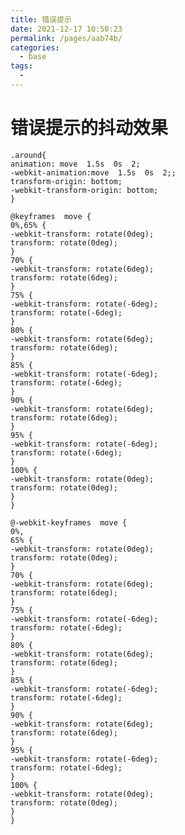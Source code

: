 ```yaml
---
title: 错误提示
date: 2021-12-17 10:50:23
permalink: /pages/aab74b/
categories:
  - base
tags:
  - 
---
```



# 错误提示的抖动效果


    .around{
	animation: move  1.5s  0s  2;
	-webkit-animation:move  1.5s  0s  2;;
	transform-origin: bottom;
	-webkit-transform-origin: bottom;
	}

	@keyframes  move { 
	0%,65% {
	-webkit-transform: rotate(0deg);
	transform: rotate(0deg);
	}
	70% {
	-webkit-transform: rotate(6deg);
	transform: rotate(6deg);
	}
	75% {
	-webkit-transform: rotate(-6deg);
	transform: rotate(-6deg);
	} 
	80% {
	-webkit-transform: rotate(6deg);
	transform: rotate(6deg);
	}
	85% {
	-webkit-transform: rotate(-6deg);
	transform: rotate(-6deg);
	}
	90% {
	-webkit-transform: rotate(6deg);
	transform: rotate(6deg);
	}
	95% {
	-webkit-transform: rotate(-6deg);
	transform: rotate(-6deg);
	}
	100% {
	-webkit-transform: rotate(0deg);
	transform: rotate(0deg);
	}
	}

	@-webkit-keyframes  move {
	0%,
	65% {
	-webkit-transform: rotate(0deg);
	transform: rotate(0deg);
	}
	70% {
	-webkit-transform: rotate(6deg);
	transform: rotate(6deg);
	}
	75% {
	-webkit-transform: rotate(-6deg);
	transform: rotate(-6deg);
	}
	80% {
	-webkit-transform: rotate(6deg);
	transform: rotate(6deg);
	}
	85% {
	-webkit-transform: rotate(-6deg);
	transform: rotate(-6deg);
	}
	90% {
	-webkit-transform: rotate(6deg);
	transform: rotate(6deg);
	}
	95% {
	-webkit-transform: rotate(-6deg);
	transform: rotate(-6deg);
	}
	100% {
	-webkit-transform: rotate(0deg);
	transform: rotate(0deg);
	}
	}

<!--stackedit_data:
eyJoaXN0b3J5IjpbMTYxMzE5MTc5MywxNzAzODk4MDAxXX0=
-->